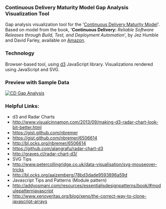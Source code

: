 ### Continuous Delivery Maturity Model Gap Analysis Visualization Tool
Gap analysis visualization tool for the '[Continuous Delivery Maturity Model](https://secure.surveymonkey.com/_resources/28183/23008183/bf361750-7418-458f-85a6-6c07333e4986.png)'. Based on model from the book, '**Continuous Delivery:** *Reliable Software Releases through Build, Test, and Deployment Automation*', by Jez Humble and David Farley, available on [Amazon](http://www.amazon.com/dp/0321601912).

### Technology
Browser-based tool, using [d3](http://d3js.org/) JavaScript library. Visualizations rendered using JavaScript and SVG.

### Preview with Sample Data
[![CD Gap Analysis](https://github.com/garystafford/cd-maturity-model/blob/master/images/screenshot_thumbnail.png?raw=true)](https://github.com/garystafford/cd-maturity-model/blob/master/images/screenshot.png?raw=true)

### Helpful Links:
* d3 and Radar Charts
 * http://www.visualcinnamon.com/2013/09/making-d3-radar-chart-look-bit-better.html
 * https://gist.github.com/nbremer
 * https://gist.github.com/nbremer/6506614
 * http://bl.ocks.org/nbremer/6506614
 * https://github.com/alangrafu/radar-chart-d3
 * http://graves.cl/radar-chart-d3/
* SVG Tips
 * http://www.petercollingridge.co.uk/data-visualisation/svg-mouseover-tricks
 * http://bl.ocks.org/aaizemberg/78bd3dade9593896a59d
* Javascript Tips and Patterns (Module pattern)
 * http://addyosmani.com/resources/essentialjsdesignpatterns/book/#modulepatternjavascript
 * http://www.xenoveritas.org/blog/xeno/the-correct-way-to-clone-javascript-arrays
